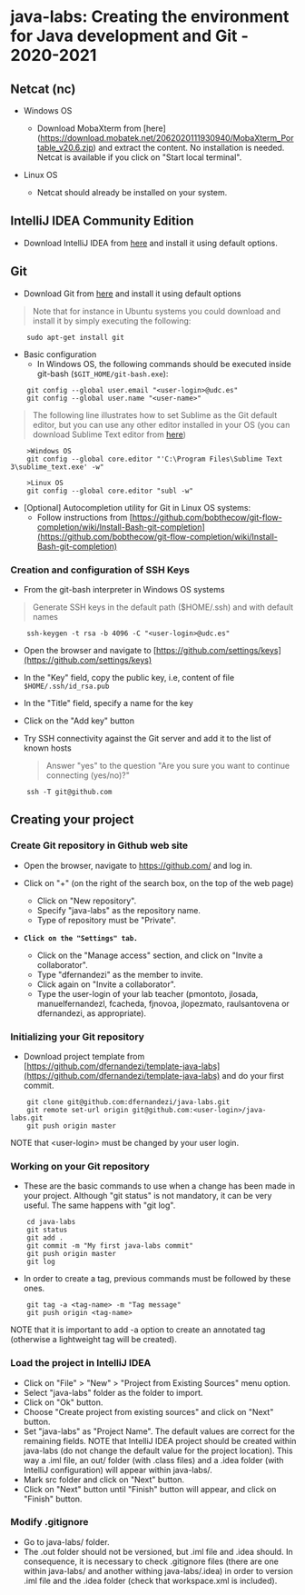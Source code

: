 # java-labs: Creating the environment for Java development and Git - 2020-2021

## Netcat (nc)
- Windows OS
    - Download MobaXterm from [here] (https://download.mobatek.net/2062020111930940/MobaXterm_Portable_v20.6.zip) and extract the content. No installation is needed. Netcat is available if you click on "Start local terminal".

- Linux OS
    - Netcat should already be installed on your system.

## IntelliJ IDEA Community Edition

- Download IntelliJ IDEA from [here](https://www.jetbrains.com/es-es/idea/download/) and install it using default options.

## Git 

- Download Git from [here](https://git-scm.com/downloads) and install it using default options

> Note that for instance in Ubuntu systems you could download and install it by simply executing the following:
  
```shell
    sudo apt-get install git
```

- Basic configuration
    - In Windows OS, the following commands should be executed inside git-bash (`$GIT_HOME/git-bash.exe`):
    
```shell
    git config --global user.email "<user-login>@udc.es"
    git config --global user.name "<user-name>"
```

> The following line illustrates how to set Sublime as the Git default editor, but you can use any other editor installed in your OS (you can download Sublime Text editor from [here](https://www.sublimetext.com/3))
      
```shell
    >Windows OS
	git config --global core.editor "'C:\Program Files\Sublime Text 3\sublime_text.exe' -w"
	
    >Linux OS
	git config --global core.editor "subl -w"
```

- [Optional]  Autocompletion utility for Git in Linux OS systems:
    - Follow instructions from [https://github.com/bobthecow/git-flow-completion/wiki/Install-Bash-git-completion](https://github.com/bobthecow/git-flow-completion/wiki/Install-Bash-git-completion)

### Creation and configuration of SSH Keys

- From the git-bash interpreter in Windows OS systems
> Generate SSH keys in the default path ($HOME/.ssh) and with default names
      
```shell
    ssh-keygen -t rsa -b 4096 -C "<user-login>@udc.es"
```    
    
- Open the browser and navigate to [https://github.com/settings/keys](https://github.com/settings/keys)
- In the "Key" field, copy the public key, i.e, content of file `$HOME/.ssh/id_rsa.pub`
- In the "Title" field, specify a name for the key
- Click on the "Add key" button

- Try SSH connectivity against the Git server and add it to the list of known hosts
  > Answer "yes" to the question "Are you sure you want to continue connecting (yes/no)?"
   
```shell
    ssh -T git@github.com
```   

## Creating your project

### Create Git repository in Github web site

- Open the browser, navigate to https://github.com/ and log in.

- Click on "+" (on the right of the search box, on the top of the web page) 
  - Click on "New repository".
  - Specify "java-labs" as the repository name.
  - Type of repository must be "Private".
  
- <code><b>Click on the "Settings" tab.</b></code>
  - Click on the "Manage access" section, and click on "Invite a collaborator".
  - Type "dfernandezi" as the member to invite.
  - Click again on "Invite a collaborator".
  - Type the user-login of your lab teacher (pmontoto, jlosada, manuelfernandezl, fcacheda, fjnovoa, jlopezmato, raulsantovena or dfernandezi, as appropriate). 


### Initializing your Git repository

- Download project template from [https://github.com/dfernandezi/template-java-labs](https://github.com/dfernandezi/template-java-labs) and do your first commit.

```shell
	git clone git@github.com:dfernandezi/java-labs.git
	git remote set-url origin git@github.com:<user-login>/java-labs.git	
	git push origin master
```

 NOTE that &lt;user-login&gt; must be changed by your user login.

### Working on your Git repository

- These are the basic commands to use when a change has been made in your project. Although "git status" is not mandatory, it can be very useful. The same happens with "git log". 

```shell
	cd java-labs
	git status
	git add . 
	git commit -m "My first java-labs commit"	
	git push origin master
	git log
```

-  In order to create a tag, previous commands must be followed by these ones.

```shell	
	git tag -a <tag-name> -m "Tag message"	
	git push origin <tag-name>
```

NOTE that it is important to add -a option to create an annotated tag (otherwise  a lightweight tag will be created). 

### Load the project in IntelliJ IDEA

- Click on "File" > "New" > "Project from Existing Sources" menu option.
- Select "java-labs" folder as the folder to import.
- Click on "Ok" button.
- Choose "Create project from existing sources" and click on "Next" button. 
- Set "java-labs" as "Project Name". The default values are correct for the remaining fields. NOTE that IntelliJ IDEA project should be created within java-labs (do not change the default value for the project location). This way a .iml file, an out/ folder (with .class files) and a .idea folder (with IntelliJ configuration) will appear within java-labs/.
- Mark src folder and click on "Next" button. 
- Click on "Next" button until "Finish" button will appear, and click on "Finish" button.

### Modify .gitignore

- Go to java-labs/ folder.  
- The .out folder should not be versioned, but .iml file and .idea should. In consequence, it is necessary to check .gitignore files (there are one within java-labs/ and another withing java-labs/.idea) in order to version .iml file and the .idea folder (check that workspace.xml is included).


